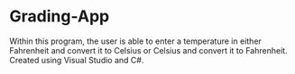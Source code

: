 # Grading-App

Within this program, the user is able to enter a temperature in either Fahrenheit and convert it to Celsius or Celsius and convert it to Fahrenheit. Created using Visual Studio and C#.
